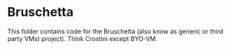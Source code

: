 # Bruschetta

This folder contains code for the Bruschetta (also know as generic or third
party VMs) project). Think Crostini except BYO-VM.
